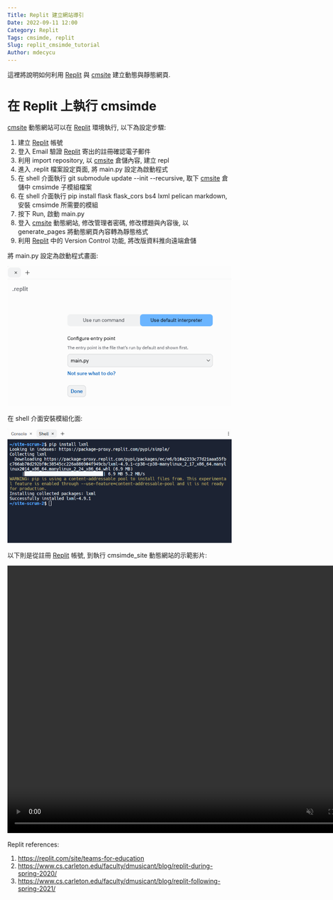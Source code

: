 ```yaml
---
Title: Replit 建立網站導引
Date: 2022-09-11 12:00
Category: Replit
Tags: cmsimde, replit
Slug: replit_cmsimde_tutorial
Author: mdecycu
---
```


這裡將說明如何利用 [Replit] 與 [cmsite] 建立動態與靜態網頁.

<!-- PELICAN_END_SUMMARY -->

在 Replit 上執行 cmsimde
====
[Replit]: https://replit.com
[cmsite]: https://github.com/mdecycu/cmsite

[cmsite] 動態網站可以在 [Replit] 環境執行, 以下為設定步驟:

1. 建立 [Replit] 帳號
2. 登入 Email 驗證 [Replit] 寄出的註冊確認電子郵件
3. 利用 import repository, 以 [cmsite] 倉儲內容, 建立 repl
4. 進入 .replit 檔案設定頁面, 將 main.py 設定為啟動程式
5. 在 shell 介面執行 git submodule update --init --recursive, 取下 [cmsite] 倉儲中 cmsimde 子模組檔案
6. 在 shell 介面執行 pip install flask flask_cors bs4 lxml pelican markdown, 安裝 cmsimde 所需要的模組
7. 按下 Run, 啟動 main.py
8. 登入 [cmsite] 動態網站, 修改管理者密碼, 修改標題與內容後, 以 generate_pages 將動態網頁內容轉為靜態格式
9. 利用 [Replit] 中的 Version Control 功能, 將改版資料推向遠端倉儲

將 main.py 設定為啟動程式畫面:

<img src="./../images/replit_start_with_main_py.png" width="800"></img>

在 shell 介面安裝模組化面:

<img src="./../images/replit_pip_install_lxml.png" width="800"></img>

以下則是從註冊 [Replit] 帳號, 到執行 cmsimde_site 動態網站的示範影片:

<script>
var winkVideoData_replit1 = {
  dataVersion: 1,
  frameRate: 10,
  buttonFrameLength: 5,
  buttonFrameOffset: 2,
  frameStops: {
  },
};
</script>
</p>
<!-- 接下來將 mp4 檔案從 downloads 目錄取出 -->
<div class="winkVideoContainerClass"><video autoplay="autoplay" class="winkVideoClass" controls="controls" data-dirname="./../cmsimde/static" data-varname="winkVideoData_replit1" height="600" muted="true" width="800">
<source src="./../downloads/replit/cmsimde_site_on_replit_for_scrum3.mp4" type="video/mp4"/></video>
</div>

Replit references:

1. <https://replit.com/site/teams-for-education>
2. <https://www.cs.carleton.edu/faculty/dmusicant/blog/replit-during-spring-2020/>
3. <https://www.cs.carleton.edu/faculty/dmusicant/blog/replit-following-spring-2021/>


